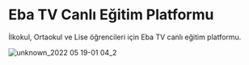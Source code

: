 # Eba TV Canlı Eğitim Platformu
 İlkokul, Ortaokul ve Lise öğrencileri için Eba TV canlı eğitim platformu.

![unknown_2022 05 19-01 04_2](https://user-images.githubusercontent.com/105794722/169174017-39d6f2f4-aad8-4957-ab9e-493f54d5188a.gif)
